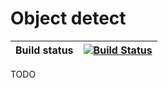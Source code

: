 # Object detect

| Build status | [![Build Status](https://github.com/ctu-mrs/object_detect/workflows/Noetic/badge.svg)](https://github.com/ctu-mrs/object_detect/actions) |
|--------------|------------------------------------------------------------------------------------------------------------------------------------------|

TODO
